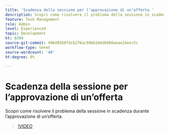 ```yaml
---
title: 'Scadenza della sessione per l’approvazione di un’offerta '
description: Scopri come risolvere il problema della sessione in scadenza durante l’approvazione di un’offerta.
feature: Task Management
role: Admin
level: Experienced
topic: Development
kt: 8394
source-git-commit: 496d9268fdc6276ac9dbb1b6db608aeae24eec5c
workflow-type: tm+mt
source-wordcount: '40'
ht-degree: 0%

---
```



# Scadenza della sessione per l’approvazione di un’offerta

Scopri come risolvere il problema della sessione in scadenza durante l’approvazione di un’offerta.

>[!VIDEO](https://video.tv.adobe.com/v/335898?quality=12)
